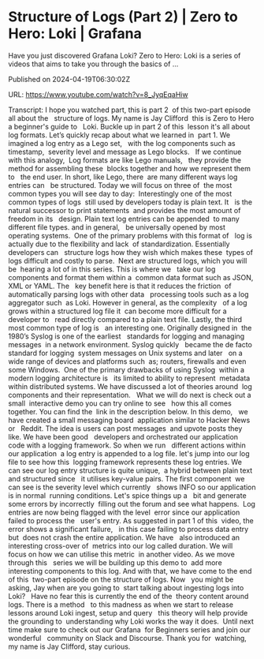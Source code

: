 # Structure of Logs (Part 2) | Zero to Hero: Loki | Grafana

Have you just discovered Grafana Loki? Zero to Hero: Loki is a series of videos that aims to take you through the basics of ...

Published on 2024-04-19T06:30:02Z

URL: https://www.youtube.com/watch?v=8_JyqEqaHiw

Transcript: I hope you watched part, this is part 2 
of this two-part episode all about the   structure of logs. My name is Jay Clifford 
this is Zero to Hero a beginner's guide to   Loki. Buckle up in part 2 of this 
lesson it's all about log formats. Let’s quickly recap about what we learned in 
part 1. We imagined a log entry as a Lego set,   with the log components such as timestamp, 
severity level and message as Lego blocks.   If we continue with this analogy, 
Log formats are like Lego manuals,   they provide the method for assembling these 
blocks together and how we represent them to   the end user. In short, like Lego, there 
are many different ways log entries can   be structured. Today we will focus on three of 
the most common types you will see day to day:  Interestingly one of the most common types of logs 
still used by developers today is plain text. It   is the natural successor to print statements 
and provides the most amount of freedom in its   design. Plain text log entries can be appended 
to many different file types. and in general,   be universally opened by most operating systems. 
One of the primary problems with this format of   log is actually due to the flexibility and lack 
of standardization. Essentially developers can   structure logs how they wish which makes these 
types of logs difficult and costly to parse.  Next are structured logs, which you will be 
hearing a lot of in this series. This is where we   take our log components and format them within a 
common data format such as JSON, XML or YAML. The   key benefit here is that it reduces the friction 
of automatically parsing logs with other data   processing tools such as a log aggregator such 
as Loki. However in general, as the complexity   of a log grows within a structured log file it 
can become more difficult for a developer to   read directly compared to a plain text file.
Lastly, the third most common type of log is   an interesting one. Originally designed in 
the 1980’s Syslog is one of the earliest   standards for logging and managing messages 
in a network environment. Syslog quickly   became the de facto standard for logging 
system messages on Unix systems and later   on a wide range of devices and platforms such 
as; routers, firewalls and even some Windows.  One of the primary drawbacks of using Syslog 
within a modern logging architecture is   its limited to ability to represent 
metadata within distributed systems. We have discussed a lot of theories around 
log components and their representation.   What we will do next is check out a small 
interactive demo you can try online to see   how this all comes together. You can find the 
link in the description below. In this demo,   we have created a small messaging board 
application similar to Hacker News or   Reddit. The idea is users can post messages 
and upvote posts they like. We have been good   developers and orchestrated our application 
code with a logging framework. So when we run   different actions within our application 
a log entry is appended to a log file. let's jump into our log file to see how this 
logging framework represents these log entries. We   can see our log entry structure is quite unique, 
a hybrid between plain text and structured since   it utilises key-value pairs. The first component 
we can see is the severity level which currently   shows INFO so our application is in normal 
running conditions. Let's spice things up a   bit and generate some errors by incorrectly 
filling out the forum and see what happens.  Log entries are now being flagged with the level 
error since our application failed to process the   user's entry. As suggested in part 1 of this 
video, the error shows a significant failure,   in this case failing to process data entry but 
does not crash the entire application. We have   also introduced an interesting cross-over of 
metrics into our log called duration. We will   focus on how we can utilise this metric 
in another video. As we move through this   series we will be building up this demo to 
add more interesting components to this log. And with that, we have come to the end of this 
two-part episode on the structure of logs. Now   you might be asking, Jay when are you going to 
start talking about ingesting logs into Loki?   Have no fear this is currently the end of the 
theory content around logs. There is a method   to this madness as when we start to release 
lessons around Loki ingest, setup and query   this theory will help provide the grounding to 
understanding why Loki works the way it does.  Until next time make sure to check out our Grafana 
for Beginners series and join our wonderful   community on Slack and Discourse. Thank you for 
watching, my name is Jay Clifford, stay curious.

